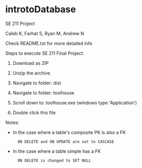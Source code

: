# introtoDatabase
SE 211 Project

Caleb K, Farhat S, Ryan M, Andrew N

Check README.txt for more detailed info


Steps to execute SE 211 Final Project:

1. Download as ZIP

2. Unzip the archive

3. Navigate to folder: dist

4. Navigate to folder: toolhouse

5. Scroll down to: toolhouse.exe (windows type 'Application')

6. Double click this file


Notes:

- In the case where a table's composite PK is also a FK

        ON DELETE and ON UPDATE are set to CASCASE


- In the case where a table simple has a FK

        ON DELETE is changed to SET NULL
